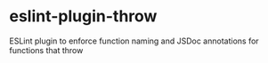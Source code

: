 # eslint-plugin-throw

ESLint plugin to enforce function naming and JSDoc annotations for functions that throw
